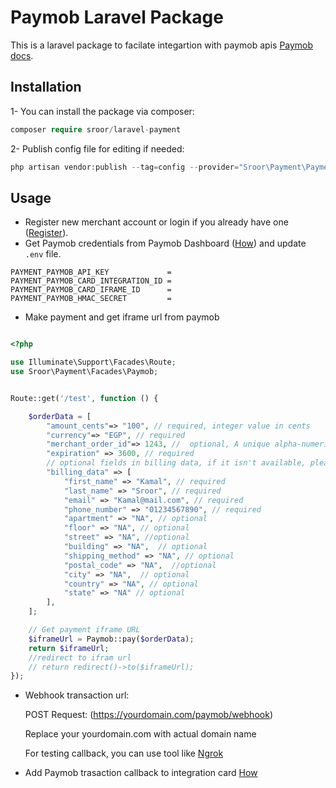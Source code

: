# Paymob Laravel Package

This is a laravel package to facilate integartion with paymob apis [Paymob docs](https://docs.paymob.com/docs/accept-standard-redirect).

## Installation

1- You can install the package via composer:

```php
composer require sroor/laravel-payment
```

2- Publish config file for editing if needed:

```php
php artisan vendor:publish --tag=config --provider="Sroor\Payment\PaymentServiceProvider"
```

## Usage
- Register new merchant account or login if you already have one ([Register](https://accept.paymob.com/portal2/en/register?flash=true)).
- Get Paymob credentials from Paymob Dashboard ([How](https://docs.paymob.com/docs/profile)) and update `.env` file.
```
PAYMENT_PAYMOB_API_KEY             =
PAYMENT_PAYMOB_CARD_INTEGRATION_ID =
PAYMENT_PAYMOB_CARD_IFRAME_ID      =
PAYMENT_PAYMOB_HMAC_SECRET         =
```

- Make payment and get iframe url from paymob

```php

<?php

use Illuminate\Support\Facades\Route;
use Sroor\Payment\Facades\Paymob;


Route::get('/test', function () {

    $orderData = [
        "amount_cents"=> "100", // required, integer value in cents
        "currency"=> "EGP", // required
        "merchant_order_id"=> 1243, //	optional, A unique alpha-numeric value for each transaction
        "expiration" => 3600, // required
        // optional fields in billing data, if it isn't available, please send it to be "NA",
        "billing_data" => [
            "first_name" => "Kamal", // required
            "last_name" => "Sroor", // required
            "email" => "Kamal@mail.com", // required
            "phone_number" => "01234567890", // required 
            "apartment" => "NA", // optional
            "floor" => "NA", // optional
            "street" => "NA", //optional
            "building" => "NA",  // optional
            "shipping_method" => "NA", // optional
            "postal_code" => "NA",  //optional
            "city" => "NA",  // optional
            "country" => "NA", // optional
            "state" => "NA" // optional
        ],
    ];

    // Get payment iframe URL
    $iframeUrl = Paymob::pay($orderData);
    return $iframeUrl;
    //redirect to ifram url
    // return redirect()->to($iframeUrl);
});


```


- Webhook transaction url:

    POST Request: (https://yourdomain.com/paymob/webhook)

    Replace your yourdomain.com with actual domain name

    For testing callback, you can use tool like [Ngrok](https://ngrok.com) 


- Add Paymob trasaction callback to integration card [How](https://docs.paymob.com/docs/payment-integrations) 

